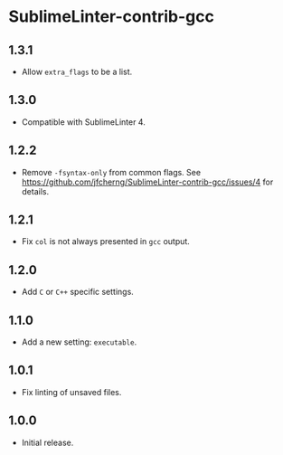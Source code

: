 # SublimeLinter-contrib-gcc


## 1.3.1

- Allow `extra_flags` to be a list.


## 1.3.0

- Compatible with SublimeLinter 4.


## 1.2.2

- Remove `-fsyntax-only` from common flags.
  See https://github.com/jfcherng/SublimeLinter-contrib-gcc/issues/4 for details.


## 1.2.1

- Fix `col` is not always presented in `gcc` output.


## 1.2.0

- Add `C` or `C++` specific settings.


## 1.1.0

- Add a new setting: `executable`.


## 1.0.1

- Fix linting of unsaved files.


## 1.0.0

- Initial release.
